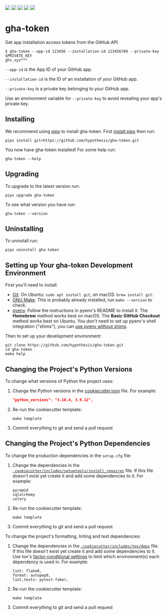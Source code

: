 <a href="https://github.com/hypothesis/gha-token/actions/workflows/ci.yml?query=branch%3Amain"><img src="https://img.shields.io/github/actions/workflow/status/hypothesis/gha-token/ci.yml?branch=main"></a>
<a><img src="https://img.shields.io/badge/python-3.12 | 3.11 | 3.10 | 3.9 | 3.8-success"></a>
<a href="https://github.com/hypothesis/gha-token/blob/main/LICENSE"><img src="https://img.shields.io/badge/license-BSD--2--Clause-success"></a>
<a href="https://github.com/hypothesis/cookiecutters/tree/main/pypackage"><img src="https://img.shields.io/badge/cookiecutter-pypackage-success"></a>
<a href="https://black.readthedocs.io/en/stable/"><img src="https://img.shields.io/badge/code%20style-black-000000"></a>

# gha-token

Get app installation access tokens from the GitHub API.

```console
$ gha-token --app-id 123456 --installation-id 123456789 --private-key $PRIVATE_KEY
ghs_xyz***
```

`--app-id` is the App ID of your GitHub app.

`--installation-id` is the ID of an installation of your GitHub app.

`--private-key` is a private key belonging to your GitHub app.

Use an environment variable for `--private-key` to avoid revealing your app's private key.

## Installing

We recommend using [pipx](https://pypa.github.io/pipx/) to install
gha-token.
First [install pipx](https://pypa.github.io/pipx/#install-pipx) then run:

```terminal
pipx install git+https://github.com/hypothesis/gha-token.git
```

You now have gha-token installed! For some help run:

```
gha-token --help
```

## Upgrading

To upgrade to the latest version run:

```terminal
pipx upgrade gha-token
```

To see what version you have run:

```terminal
gha-token --version
```

## Uninstalling

To uninstall run:

```
pipx uninstall gha-token
```

## Setting up Your gha-token Development Environment

First you'll need to install:

* [Git](https://git-scm.com/).
  On Ubuntu: `sudo apt install git`, on macOS: `brew install git`.
* [GNU Make](https://www.gnu.org/software/make/).
  This is probably already installed, run `make --version` to check.
* [pyenv](https://github.com/pyenv/pyenv).
  Follow the instructions in pyenv's README to install it.
  The **Homebrew** method works best on macOS.
  The **Basic GitHub Checkout** method works best on Ubuntu.
  You _don't_ need to set up pyenv's shell integration ("shims"), you can
  [use pyenv without shims](https://github.com/pyenv/pyenv#using-pyenv-without-shims).

Then to set up your development environment:

```terminal
git clone https://github.com/hypothesis/gha-token.git
cd gha-token
make help
```

## Changing the Project's Python Versions

To change what versions of Python the project uses:

1. Change the Python versions in the
   [cookiecutter.json](.cookiecutter/cookiecutter.json) file. For example:

   ```json
   "python_versions": "3.10.4, 3.9.12",
   ```

2. Re-run the cookiecutter template:

   ```terminal
   make template
   ```

3. Commit everything to git and send a pull request

## Changing the Project's Python Dependencies

To change the production dependencies in the `setup.cfg` file:

1. Change the dependencies in the [`.cookiecutter/includes/setuptools/install_requires`](.cookiecutter/includes/setuptools/install_requires) file.
   If this file doesn't exist yet create it and add some dependencies to it.
   For example:

   ```
   pyramid
   sqlalchemy
   celery
   ```

2. Re-run the cookiecutter template:

   ```terminal
   make template
   ```

3. Commit everything to git and send a pull request

To change the project's formatting, linting and test dependencies:

1. Change the dependencies in the [`.cookiecutter/includes/tox/deps`](.cookiecutter/includes/tox/deps) file.
   If this file doesn't exist yet create it and add some dependencies to it.
   Use tox's [factor-conditional settings](https://tox.wiki/en/latest/config.html#factors-and-factor-conditional-settings)
   to limit which environment(s) each dependency is used in.
   For example:

   ```
   lint: flake8,
   format: autopep8,
   lint,tests: pytest-faker,
   ```

2. Re-run the cookiecutter template:

   ```terminal
   make template
   ```

3. Commit everything to git and send a pull request
